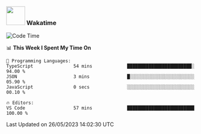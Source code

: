 ### <img src="https://media.giphy.com/media/VgCDAzcKvsR6OM0uWg/giphy.gif" width="50"> Wakatime

  <!--START_SECTION:waka-->
![Code Time](http://img.shields.io/badge/Code%20Time-1%2C411%20hrs%2052%20mins-blue)

📊 **This Week I Spent My Time On** 

```text
💬 Programming Languages: 
TypeScript               54 mins             ████████████████████████░   94.00 % 
JSON                     3 mins              █░░░░░░░░░░░░░░░░░░░░░░░░   05.90 % 
JavaScript               0 secs              ░░░░░░░░░░░░░░░░░░░░░░░░░   00.10 % 

🔥 Editors: 
VS Code                  57 mins             █████████████████████████   100.00 % 
```


 Last Updated on 26/05/2023 14:02:30 UTC
<!--END_SECTION:waka-->
